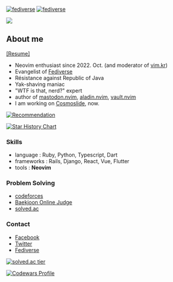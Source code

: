 [![fediverse](https://fedi-badge.deno.dev/@kodingwarrior@hackers.pub/followers.svg)](https://hackers.pub/@kodingwarrior)
[![fediverse](https://fedi-badge.deno.dev/@kodingwarrior@silicon.moe/followers.svg)](https://social.silicon.moe/@kodingwarrior)

<a href="https://wakatime.com"><img src="https://wakatime.com/share/@kodingwarrior/dc9cc472-a026-4af0-af2c-fccae474b1b6.png" /></a>
## About me

[[Resume]](https://github.com/malkoG/malkoG/blob/master/resume.pdf)

* Neovim enthusiast since 2022. Oct. (and moderator of [vim.kr](https://vim.kr))
* Evangelist of [Fediverse](https://hackers.pub/@kodingwarrior)
* Résistance against Republic of Java
* Yak-shaving maniac
* "WTF is that, nerd?" expert
* author of [mastodon.nvim](https://github.com/kode-team/mastodon.nvim), [aladin.nvim](https://github.com/malkoG/aladin.nvim), [vault.nvim](https://github.com/kode-team/vault.nvim)
* I am working on [Cosmoslide](https://github.com/cosmoslide/cosmoslide), now.

[![Recommendation](https://referral.akaiaoon.dev/api/recommendations/malkoG?v=1)](https://referral.akaiaoon.dev)

[![Star History Chart](https://api.star-history.com/svg?repos=kode-team/mastodon.nvim,balpan-rs/balpan&type=Date)](https://star-history.com/#kode-team/mastodon.nvim&balpan-rs/balpan&Date)

### Skills

* language : Ruby, Python, Typescript, Dart
* frameworks : Rails, Django, React, Vue, Flutter
* tools : **Neovim**

### Problem Solving

* [codeforces](https://codeforces.com/users/malkoring)
* [Baekjoon Online Judge](https://acmicpc.net/user/malkoring)
* [solved.ac](https://solved.ac/malkoring)

### Contact
* [Facebook](https://fb.com/kodingwarrior)
* [Twitter](https://twitter.com/kodingwarrior)
* [Fediverse](https://hackers.pub/@kodingwarrior)

[![solved.ac tier](http://mazassumnida.wtf/api/v2/generate_badge?boj=malkoring)](https://solved.ac/malkoring)

[![Codewars Profile](https://www.codewars.com/users/kodingwarrior/badges/large)](https://www.codewars.com/users/kodingwarrior)
